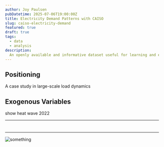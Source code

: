 ```yaml
---
author: Joy Paulsen
pubDatetime: 2025-07-06T19:00:00Z
title: Electricity Demand Patterns with CAISO
slug: caiso-electricity-demand
featured: true
draft: true
tags:
  - data
  - analysis
description:
  An openly available and informative dataset useful for learning and experimentation
---
```





## Positioning

A case study in large-scale load dynamics


## Exogenous Variables

show heat wave 2022

---

#




---

![something](@assets/blog/energy-use-in-us/energy_use.png)
